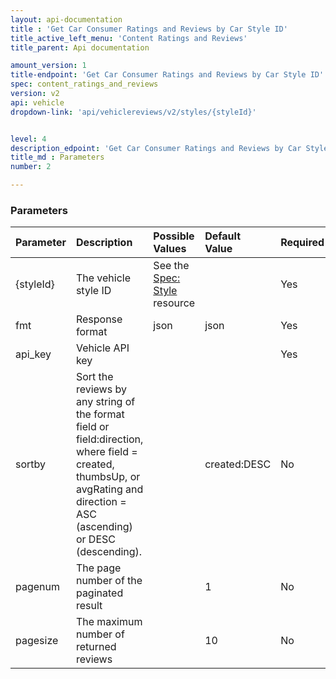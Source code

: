 ```yaml
---
layout: api-documentation
title : 'Get Car Consumer Ratings and Reviews by Car Style ID'
title_active_left_menu: 'Content Ratings and Reviews'
title_parent: Api documentation

amount_version: 1
title-endpoint: 'Get Car Consumer Ratings and Reviews by Car Style ID'
spec: content_ratings_and_reviews
version: v2
api: vehicle
dropdown-link: 'api/vehiclereviews/v2/styles/{styleId}'


level: 4
description_edpoint: 'Get Car Consumer Ratings and Reviews by Car Style ID'
title_md : Parameters
number: 2

---
```


### Parameters

| Parameter  | Description                           | Possible Values   | Default Value | Required |
|:-----------|:--------------------------------------|:----------------- |:------------- |:-------- |
| {styleId}  | The vehicle style ID | See the [Spec: Style](/api-documentation/vehicle/spec_style/v2/) resource | | Yes |
| fmt        | Response format                       | json              | json          | Yes      |
| api_key    | Vehicle API key                       |                   |               | Yes      |
| sortby     | Sort the reviews by any string of the format field or field:direction, where field = created, thumbsUp, or avgRating and direction = ASC (ascending) or DESC (descending). | | created:DESC | No |
| pagenum    | The page number of the paginated result  | | 1          | No      |
| pagesize   | The maximum number of returned reviews   | | 10        | No      |
